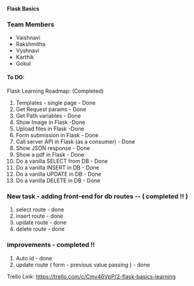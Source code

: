 #### Flask Basics

### Team Members

- Vaishnavi
- Rakshmitha
- Vyshnavi
- Karthik
- Gokul

#### To DO:

Flask Learning Roadmap: (Completed)

1. Templates - single page - Done
2. Get Request params - Done
3. Get Path variables - Done
4. Show Image in Flask -Done
5. Upload files in Flask -Done
6. Form submission in Flask - Done
7. Call server API in Flask (as a consumer) - Done
8. Show JSON response - Done
9. Show a pdf in Flask - Done
10. Do a vanilla SELECT from DB - Done
11. Do a vanilla INSERT in DB - Done
12. Do a vanilla UPDATE in DB - Done
13. Do a vanilla DELETE in DB - Done

### New task - adding front-end for db routes -- ( completed !! )

1. select route - done
2. insert route - done
3. update route - done
4. delete route - done

### improvements - completed !!

1. Auto id - done
2. update route ( form - previous value passing ) - done

Trello Link:
https://trello.com/c/Cmv46VpP/2-flask-basics-learning
